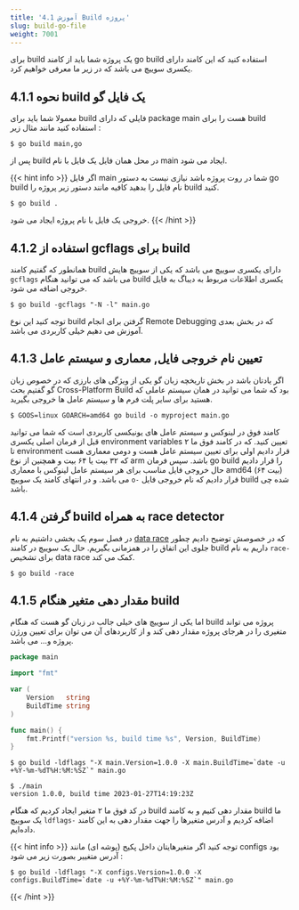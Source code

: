 ```yaml
---
title: '4.1 آموزش Build پروژه'
slug: build-go-file
weight: 7001
---
```


برای build یک پروژه شما باید از کامند go build استفاده کنید که این کامند دارای یکسری سوییچ می باشد که در زیر ما معرفی خواهیم کرد.

## 4.1.1 نحوه build یک فایل گو

معمولا شما باید برای build فایلی که دارای package main هست را برای build استفاده کنید مانند مثال زیر :

```shell
$ go build main,go
```

پس از build در محل همان فایل یک فایل با نام main ایجاد می شود.

{{< hint info >}}
اگر فایل main شما در روت پروژه باشد نیازی نیست به دستور go build نام فایل را بدهید کافیه مانند دستور زیر پروژه را build کنید.

```shell
$ go build .
```

خروجی یک فایل با نام پروژه ایجاد می شود.
{{< /hint >}}

## 4.1.2 استفاده از gcflags برای build

همانطور که گفتیم کامند build دارای یکسری سوییچ می باشد که یکی از سوییچ هایش `gcflags` می باشد که می توانید هنگام build یکسری اطلاعات مربوط به دیباگ به فایل خروجی اضافه می شود.

```shell
$ go build -gcflags "-N -l" main.go
```

توجه کنید این نوع build گرفتن برای انجام Remote Debugging که در بخش بعدی آموزش می دهیم خیلی کاربردی می باشد.

## 4.1.3 تعیین نام خروجی فایل, معماری و سیستم عامل

اگر یادتان باشد در بخش تاریخچه زبان گو یکی از ویژگی های بارزی که در خصوص زبان گو گفتیم بحث Cross-Platform Build بود که شما می توانید در همان سیستم عاملی که هستید برای سایر پلت فرم ها و سیستم عامل ها خروجی بگیرید.

```shell
$ GOOS=linux GOARCH=amd64 go build -o myproject main.go
```

کامند فوق در لینوکس و سیستم عامل های یونیکسی کاربردی است که شما می توانید قبل از فرمان اصلی یکسری environment variables تعیین کنید. که در کامند فوق ما ۲ تا environment قرار دادیم اولی برای تعیین سیستم عامل هست و دومی معماری هست که ۳۲ بیت یا ۶۴ بیت و همچنین از نوع arm باشد. سپس فرمان go build را قرار دادیم حال خروجی فایل مناسب برای هر سیستم عامل لینوکس با معماری amd64 (۶۴ بیت) می باشد. و در انتهای کامند یک سوییچ `o-` قرار دادیم که نام خروجی فایل build شده چی باشد.

## 4.1.4 گرفتن build به همراه race detector

در فصل سوم یک بخشی داشتیم به نام [data race](../../chapter-3/goroutine-data-race/) که در خصوصش توضیح دادیم چطور جلوی این اتفاق را در همزمانی بگیریم. حال یک سوییچ در کامند build داریم به نام `race-` برای تشخیص data race کمک می کند.

```shell
$ go build -race
```

## 4.1.5 مقدار دهی متغیر هنگام build

اما یکی از سوییچ های خیلی جالب در زبان گو هست که هنگام build پروژه می تواند متغیری را در هرجای پروژه مقدار دهی کند و از کاربردهای آن می توان برای تعیین ورژن پروژه و... می باشد.

```go
package main

import "fmt"

var (
	Version   string
	BuildTime string
)

func main() {
	fmt.Printf("version %s, build time %s", Version, BuildTime)
}
```

```shell
$ go build -ldflags "-X main.Version=1.0.0 -X main.BuildTime=`date -u +%Y-%m-%dT%H:%M:%SZ`" main.go
```

```shell
$ ./main
version 1.0.0, build time 2023-01-27T14:19:23Z
```

در کد فوق ما ۲ متغیر ایجاد کردیم که هنگام build مقدار دهی کنیم و به کامند build ما یک سوییچ `ldflags-` اضافه کردیم و آدرس متغیرها را جهت مقدار دهی به این کامند داده‌ایم.

{{< hint info >}}
توجه کنید اگر متغیرهایتان داخل پکیج (پوشه ای) مانند configs بود آدرس متغییر بصورت زیر می شود :

```shell
$ go build -ldflags "-X configs.Version=1.0.0 -X configs.BuildTime=`date -u +%Y-%m-%dT%H:%M:%SZ`" main.go
```

{{< /hint >}}

